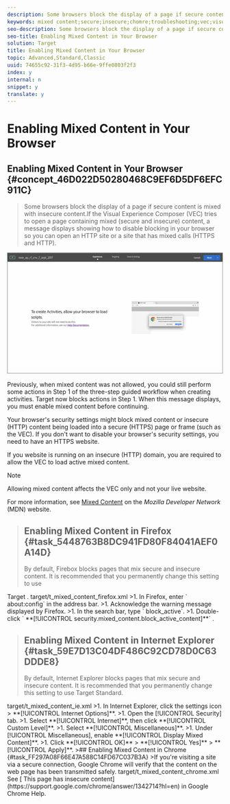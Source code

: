 ```yaml
---
description: Some browsers block the display of a page if secure content is mixed with insecure content.
keywords: mixed content;secure;insecure;chomre;troubleshooting;vec;visual experience composer;unsecure
seo-description: Some browsers block the display of a page if secure content is mixed with insecure content.
seo-title: Enabling Mixed Content in Your Browser
solution: Target
title: Enabling Mixed Content in Your Browser
topic: Advanced,Standard,Classic
uuid: 74655c92-31f3-4d95-b66e-9ffe0803f2f3
index: y
internal: n
snippet: y
translate: y
---
```


# Enabling Mixed Content in Your Browser

## Enabling Mixed Content in Your Browser {#concept_46D022D50280468C9EF6D5DF6EFC911C}
>Some browsers block the display of a page if secure content is mixed with insecure content.If the Visual Experience Composer (VEC) tries to open a page containing mixed (secure and insecure) content, a message displays showing how to disable blocking in your browser so you can open an HTTP site or a site that has mixed calls (HTTPS and HTTP). 

![](assets/mixed_content_warning.gif) 

Previously, when mixed content was not allowed, you could still perform some actions in Step 1 of the three-step guided workflow when creating activities. Target now blocks actions in Step 1. When this message displays, you must enable mixed content before continuing. 

Your browser's security settings might block mixed content or insecure (HTTP) content being loaded into a secure (HTTPS) page or frame (such as the VEC). If you don't want to disable your browser's security settings, you need to have an HTTPS website. 

If you website is running on an insecure (HTTP) domain, you are required to allow the VEC to load active mixed content. 


>[!NOTE]
>
>Allowing mixed content affects the VEC only and not your live website.



For more information, see [ Mixed Content](https://developer.mozilla.org/en-US/docs/Web/Security/Mixed_content) on the *Mozilla Developer Network* (MDN) website. 
>## Enabling Mixed Content in Firefox {#task_5448763B8DC941FD80F84041AEF0A14D}
>By default, Firebox blocks pages that mix secure and insecure content. It is recommended that you permanently change this setting to use 
<keyword>
  Target
</keyword>. 
<draft-comment>
  target/t_mixed_content_firefox.xml 
</draft-comment>
>1. In Firefox, enter ` about:config` in the address bar.
>1. Acknowledge the warning message displayed by Firefox.
>1. In the search bar, type ` block_active`.
>1. Double-click ` **[!UICONTROL  security.mixed_content.block_active_content]**` .

>## Enabling Mixed Content in Internet Explorer {#task_59E7D13C04DF486C92CD78D0C63DDDE8}
>By default, Internet Explorer blocks pages that mix secure and insecure content. It is recommended that you permanently change this setting to use Target Standard. 
<draft-comment>
  target/t_mixed_content_ie.xml 
</draft-comment>
>1. In Internet Explorer, click the settings icon > **[!UICONTROL  Internet Options]**.
>1. Open the [!UICONTROL  Security] tab.
>1. Select **[!UICONTROL  Internet]**, then click **[!UICONTROL  Custom Level]**.
>1. Select **[!UICONTROL  Miscellaneous]**.
>1. Under [!UICONTROL  Miscellaneous], enable **[!UICONTROL  Display Mixed Content]**.
>1. Click **[!UICONTROL  OK]** > **[!UICONTROL  Yes]** > **[!UICONTROL  Apply]**.
>## Enabling Mixed Content in Chrome {#task_FF297A08F66E47A588C14FD67C037B3A}
>If you're visiting a site via a secure connection, Google Chrome will verify that the content on the web page has been transmitted safely. 
<draft-comment>
  target/t_mixed_content_chrome.xml 
</draft-comment>See [ This page has insecure content](https://support.google.com/chrome/answer/1342714?hl=en) in Google Chrome Help. 
